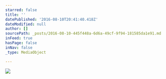 ```yaml
---
starred: false
title: ''
datePublished: '2016-08-10T20:41:40.418Z'
dateModified: null
author: []
sourcePath: _posts/2016-08-10-445f448a-6d6a-49cf-9f94-181585da1e91.md
inFeed: true
hasPage: false
inNav: false
_type: MediaObject

---
```

![](https://the-grid-user-content.s3-us-west-2.amazonaws.com/79bc65ca-07b0-4f73-978d-c96517ee466b.jpg)